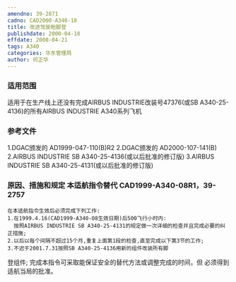 ```yaml
---
amendno: 39-2871
cadno: CAD2000-A340-18
title: 改进驾驶舱脚登
publishdate: 2000-04-18
effdate: 2000-04-21
tags: A340
categories: 华东管理局
author: 何正华
---
```


### 适用范围 
适用于在生产线上还没有完成AIRBUS INDUSTRIE改装号47376(或SB A340-25-4136)的所有AIRBUS INDUSTRIE A340系列飞机

<!--more-->
### 参考文件
1.DGAC颁发的 AD1999-047-110(B)R2 
2.DGAC颁发的 AD2000-107-141(B) 
    2.AIRBUS INDUSTRIE SB A340-25-4136(或以后批准的修订版) 
    3.AIRBUS INDUSTRIE SB A340-25-4131(或以后批准的修订版) 

### 原因、措施和规定 本适航指令替代 CAD1999-A340-08R1，39-2757 
    在本适航指令生效后必须完成下列工作: 
    1.在1999.4.16(CAD1999-A340-08生效日期)后500飞行小时内: 
      按照AIRBUS INDUSTRIE SB A340-25-4131的规定做一次详细的检查并且完成必要的纠正措施; 
    2.以后以每个间隔不超过15个月,重复上面第1段的检查,直至完成以下第3节的工作; 
    3.不迟于2001.7.31按照SB A340-25-4136用新的组件改装所有脚
  
登组件;     完成本指令可采取能保证安全的替代方法或调整完成的时间，但
必须得到适航当局的批准。
